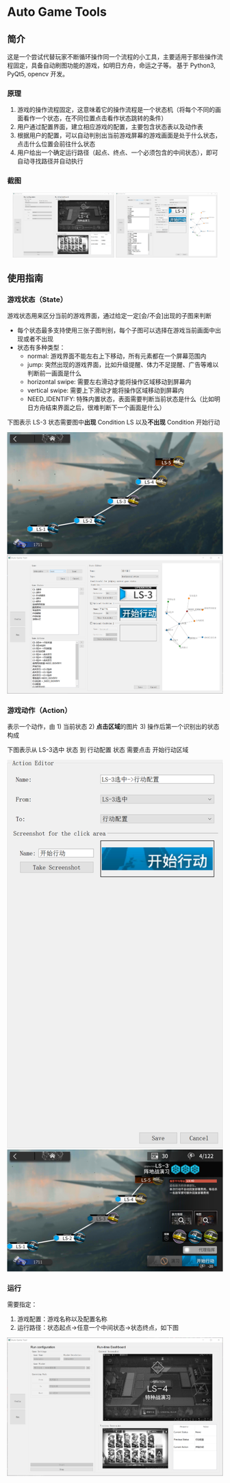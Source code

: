 # Auto Game Tools

## 简介

这是一个尝试代替玩家不断循环操作同一个流程的小工具，主要适用于那些操作流程固定，具备自动刷图功能的游戏，如明日方舟，命运之子等。
基于 Python3, PyQt5, opencv 开发。

### 原理

1. 游戏的操作流程固定，这意味着它的操作流程是一个状态机（将每个不同的画面看作一个状态，在不同位置点击看作状态跳转的条件）
2. 用户通过配置界面，建立相应游戏的配置，主要包含状态表以及动作表
3. 根据用户的配置，可以自动判别出当前游戏屏幕的游戏画面是处于什么状态，点击什么位置会前往什么状态
4. 用户给出一个确定运行路径（起点、终点、一个必须包含的中间状态），即可自动寻找路径并自动执行

### 截图

<center class="half">
  <img src="https://github.com/SeptemberHX/AutoGameTools/blob/master/screenshot/Arknights.png?raw=true" width="47%">
  <img src="https://github.com/SeptemberHX/AutoGameTools/blob/master/screenshot/config.png?raw=true" width="47%">
</center>

## 使用指南

### 游戏状态（State）

游戏状态用来区分当前的游戏界面，通过给定一定[会/不会]出现的子图来判断

* 每个状态最多支持使用三张子图判别，每个子图可以选择在游戏当前画面中出现或者不出现
* 状态有多种类型：
  * normal: 游戏界面不能左右上下移动，所有元素都在一个屏幕范围内
  * jump: 突然出现的游戏界面，比如升级提醒、体力不足提醒、广告等难以判断前一画面是什么
  * horizontal swipe: 需要左右滑动才能将操作区域移动到屏幕内
  * vertical swipe: 需要上下滑动才能将操作区域移动到屏幕内
  * NEED_IDENTIFY: 特殊内置状态，表面需要判断当前状态是什么（比如明日方舟结束界面之后，很难判断下一个画面是什么）

下图表示 LS-3 状态需要图中**出现** Condition LS 以及**不出现** Condition 开始行动

![](https://github.com/SeptemberHX/AutoGameTools/blob/master/screenshot/战斗演习.png?raw=true)![](https://github.com/SeptemberHX/AutoGameTools/blob/master/screenshot/config.png?raw=true)

### 游戏动作（Action）

表示一个动作，由 1) 当前状态 2) **点击区域**的图片 3) 操作后第一个识别出的状态 构成

下图表示从 LS-3选中 状态 到 行动配置 状态 需要点击 开始行动区域

![](https://github.com/SeptemberHX/AutoGameTools/blob/master/screenshot/action_1.png?raw=true)![](https://github.com/SeptemberHX/AutoGameTools/blob/master/screenshot/LS-3-selected.png?raw=true)

### 运行

需要指定：
1. 游戏配置：游戏名称以及配置名称
2. 运行路径：状态起点->任意一个中间状态->状态终点，如下图

![](https://github.com/SeptemberHX/AutoGameTools/blob/master/screenshot/Arknights.png?raw=true)
